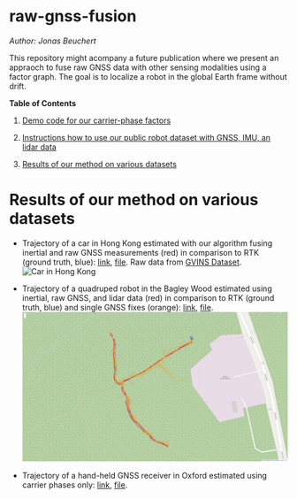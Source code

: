 # raw-gnss-fusion

*Author: Jonas Beuchert*

This repository might acompany a future publication where we present an appraoch to fuse raw GNSS data with other sensing modalities using a factor graph. The goal is to localize a robot in the global Earth frame without drift.

**Table of Contents**

1. [Demo code for our carrier-phase factors](#a)

2. [Instructions how to use our public robot dataset with GNSS, IMU, an lidar data](#b)

3. [Results of our method on various datasets](#results-of-our-method-on-various-datasets)

# Results of our method on various datasets

* Trajectory of a car in Hong Kong estimated with our algorithm fusing inertial and raw GNSS measurements (red) in comparison to RTK (ground truth, blue): [link](https://users.ox.ac.uk/~kell5462/hong-kong.html), [file](hong-kong.html). Raw data from [GVINS Dataset](https://github.com/HKUST-Aerial-Robotics/GVINS-Dataset).
![Car in Hong Kong](hong-kong.png)

* Trajectory of a quadruped robot in the Bagley Wood estimated using inertial, raw GNSS, and lidar data (red) in comparison to RTK (ground truth, blue) and single GNSS fixes (orange): [link](https://users.ox.ac.uk/~kell5462/bagley.html), [file](bagley.html).
![Quadruped in the Bagley Woods](bagley.png)

* Trajectory of a hand-held GNSS receiver in Oxford estimated using carrier phases only: [link](), [file]().

